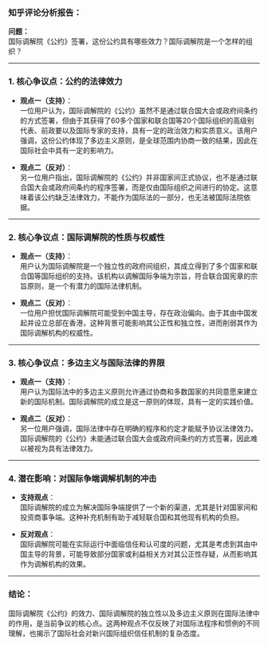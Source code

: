 ### 知乎评论分析报告：

**问题：**  
国际调解院《公约》签署，这份公约具有哪些效力？国际调解院是一个怎样的组织？

---

### 1. **核心争议点：公约的法律效力**

- **观点一（支持）**：  
  一位用户认为，国际调解院的《公约》虽然不是通过联合国大会或政府间条约的方式签署，但由于其获得了60多个国家和联合国等20个国际组织的高级别代表、前政要以及国际专家的支持，具有一定的政治效力和实质意义。该用户强调，这份公约体现了多边主义原则，是全球范围内协商一致的结果，因此在国际社会中具有一定的影响力。

- **观点二（反对）**：  
  另一位用户指出，国际调解院的《公约》并非国家间正式协议，也不是通过联合国大会或政府间条约的程序签署，而是仅由国际组织之间进行的协定。这意味着该公约缺乏法律效力，不能作为国际法的一部分，也无法被国际法院依据。

---

### 2. **核心争议点：国际调解院的性质与权威性**

- **观点一（支持）**：  
  用户认为国际调解院是一个独立性的政府间组织，其成立得到了多个国家和联合国等国际组织的支持。该机构以调解国际争端为宗旨，符合联合国宪章的宗旨原则，是一个有潜力的国际法律机制。

- **观点二（反对）**：  
  一位用户担忧国际调解院可能受到中国主导，存在政治偏向。由于其由中国发起并设立总部在香港，这种背景可能影响其公正性和独立性，进而削弱其作为国际调解机构的权威性。

---

### 3. **核心争议点：多边主义与国际法律的界限**

- **观点一（支持）**：  
  用户认为国际法中的多边主义原则允许通过协商和多数国家的共同意愿来建立新的国际机制。国际调解院的成立是这一原则的体现，具有一定的实践价值。

- **观点二（反对）**：  
  另一位用户强调，国际法律中存在明确的程序和约定才能赋予协议法律效力。国际调解院的《公约》未能通过联合国大会或政府间条约的方式签署，因此难以被视为具有法律效力。

---

### 4. **潜在影响：对国际争端调解机制的冲击**

- **支持观点**：  
  国际调解院的成立为解决国际争端提供了一个新的渠道，尤其是针对国家间和投资商事争端。这种补充机制有助于减轻联合国和其他现有机构的负担。

- **反对观点**：  
  国际调解院可能在实际运行中面临信任和认可度的问题，尤其是考虑到其由中国主导的背景，可能导致部分国家或利益相关方对其公正性存疑，从而影响其作为调解机构的效果。

---

### 结论：  
国际调解院《公约》的效力、国际调解院的独立性以及多边主义原则在国际法律中的作用，是当前争议的核心点。这两种观点不仅反映了对国际法程序和惯例的不同理解，也揭示了国际社会对新兴国际组织信任机制的复杂态度。